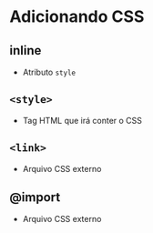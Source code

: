 # Adicionando CSS

## inline

* Atributo `style`

## `<style>`

* Tag HTML que irá conter o CSS

## `<link>`

* Arquivo CSS externo

## @import

* Arquivo CSS externo

